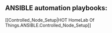 ## ANSIBLE automation playbooks:

[[Controlled_Node_Setup|HOT HomeLab Of Things.ANSIBLE.Controlled_Node_Setup]]